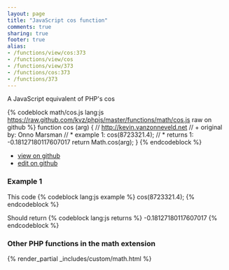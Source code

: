 ```yaml
---
layout: page
title: "JavaScript cos function"
comments: true
sharing: true
footer: true
alias:
- /functions/view/cos:373
- /functions/view/cos
- /functions/view/373
- /functions/cos:373
- /functions/373
---
```

<!-- Generated by Rakefile:build -->
A JavaScript equivalent of PHP's cos

{% codeblock math/cos.js lang:js https://raw.github.com/kvz/phpjs/master/functions/math/cos.js raw on github %}
function cos (arg) {
  // http://kevin.vanzonneveld.net
  // +   original by: Onno Marsman
  // *     example 1: cos(8723321.4);
  // *     returns 1: -0.18127180117607017
  return Math.cos(arg);
}
{% endcodeblock %}

 - [view on github](https://github.com/kvz/phpjs/blob/master/functions/math/cos.js)
 - [edit on github](https://github.com/kvz/phpjs/edit/master/functions/math/cos.js)

### Example 1
This code
{% codeblock lang:js example %}
cos(8723321.4);
{% endcodeblock %}

Should return
{% codeblock lang:js returns %}
-0.18127180117607017
{% endcodeblock %}


### Other PHP functions in the math extension
{% render_partial _includes/custom/math.html %}
